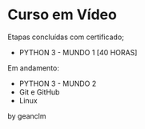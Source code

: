 

<h1>Curso em Vídeo</h1>

Etapas concluídas com certificado;

- PYTHON 3 - MUNDO 1 [40 HORAS]



Em andamento:

- PYTHON 3 - MUNDO 2
- Git e GitHub
- Linux



by geanclm



